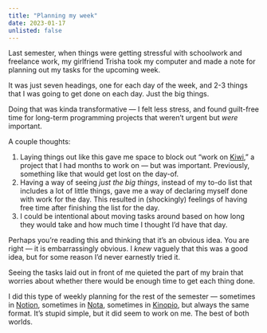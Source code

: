 ```yaml
---
title: "Planning my week"
date: 2023-01-17
unlisted: false
---
```


Last semester, when things were getting stressful with schoolwork and freelance work, my girlfriend Trisha took my computer and made a note for planning out my tasks for the upcoming week.

It was just seven headings, one for each day of the week, and 2-3 things that I was going to get done on each day. Just the big things.

Doing that was kinda transformative — I felt less stress, and found guilt-free time for long-term programming projects that weren’t urgent but _were_ important.

A couple thoughts:

1.  Laying things out like this gave me space to block out “work on [Kiwi](https://ask.kiwi),” a project that I had months to work on — but was important. Previously, something like that would get lost on the day-of.
2.  Having a way of seeing _just the big things_, instead of my to-do list that includes a lot of little things, gave me a way of declaring myself done with work for the day. This resulted in (shockingly) feelings of having free time after finishing the list for the day.
3.  I could be intentional about moving tasks around based on how long they would take and how much time I thought I’d have that day.

Perhaps you’re reading this and thinking that it’s an obvious idea. You are right — it is embarrassingly obvious. I _knew_ vaguely that this was a good idea, but for some reason I’d never earnestly tried it.

Seeing the tasks laid out in front of me quieted the part of my brain that worries about whether there would be enough time to get each thing done.

I did this type of weekly planning for the rest of the semester — sometimes in [Notion](https://notion.so), sometimes in [Nota](https://nota.md), sometimes in [Kinopio](https://kinopio.club), but always the same format. It’s stupid simple, but it did seem to work on me. The best of both worlds.
